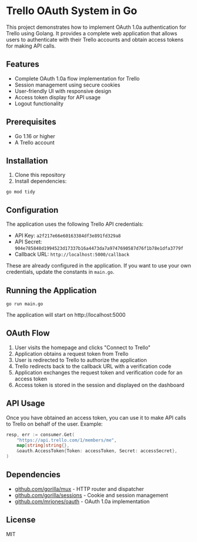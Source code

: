 # Trello OAuth System in Go

This project demonstrates how to implement OAuth 1.0a authentication for Trello using Golang. It provides a complete web application that allows users to authenticate with their Trello accounts and obtain access tokens for making API calls.

## Features

- Complete OAuth 1.0a flow implementation for Trello
- Session management using secure cookies
- User-friendly UI with responsive design
- Access token display for API usage
- Logout functionality

## Prerequisites

- Go 1.16 or higher
- A Trello account

## Installation

1. Clone this repository
2. Install dependencies:

```
go mod tidy
```

## Configuration

The application uses the following Trello API credentials:

- API Key: `a2f217e66e60163384df3e891fd329a8`
- API Secret: `904e785848d1994523d17337b16a4473da7a9747690587d76f1b78e1dfa3779f`
- Callback URL: `http://localhost:5000/callback`

These are already configured in the application. If you want to use your own credentials, update the constants in `main.go`.

## Running the Application

```
go run main.go
```

The application will start on http://localhost:5000

## OAuth Flow

1. User visits the homepage and clicks "Connect to Trello"
2. Application obtains a request token from Trello
3. User is redirected to Trello to authorize the application
4. Trello redirects back to the callback URL with a verification code
5. Application exchanges the request token and verification code for an access token
6. Access token is stored in the session and displayed on the dashboard

## API Usage

Once you have obtained an access token, you can use it to make API calls to Trello on behalf of the user. Example:

```go
resp, err := consumer.Get(
    "https://api.trello.com/1/members/me",
    map[string]string{},
    &oauth.AccessToken{Token: accessToken, Secret: accessSecret},
)
```

## Dependencies

- [github.com/gorilla/mux](https://github.com/gorilla/mux) - HTTP router and dispatcher
- [github.com/gorilla/sessions](https://github.com/gorilla/sessions) - Cookie and session management
- [github.com/mrjones/oauth](https://github.com/mrjones/oauth) - OAuth 1.0a implementation

## License

MIT